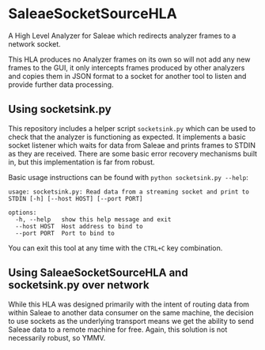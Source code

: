 # SaleaeSocketSourceHLA

A High Level Analyzer for Saleae which redirects analyzer frames to a network socket.

This HLA produces no Analyzer frames on its own so will not add any new frames to the GUI, it
only intercepts frames produced by other analyzers and copies them in JSON format to a socket for
another tool to listen and provide further data processing.

## Using socketsink.py

This repository includes a helper script `socketsink.py` which can be used to check that the
analyzer is functioning as expected. It implements a basic socket listener which waits for data from
Saleae and prints frames to STDIN as they are received. There are some basic error recovery mechanisms
built in, but this implementation is far from robust.

Basic usage instructions can be found with `python socketsink.py --help`:

```
usage: socketsink.py: Read data from a streaming socket and print to STDIN [-h] [--host HOST] [--port PORT]

options:
  -h, --help   show this help message and exit
  --host HOST  Host address to bind to
  --port PORT  Port to bind to
```

You can exit this tool at any time with the `CTRL+C` key combination.

## Using SaleaeSocketSourceHLA and socketsink.py over network

While this HLA was designed primarily with the intent of routing data from within Saleae to another
data consumer on the same machine, the decision to use sockets as the underlying transport means we
get the ability to send Saleae data to a remote machine for free. Again, this solution is not necessarily
robust, so YMMV.
